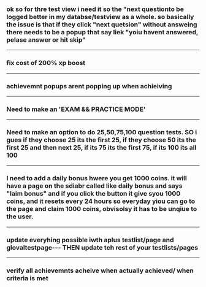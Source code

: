 
### ok so for thre test view i need it so the "next questionto be  logged better in my databse/testview as a whole. so basically  the issue is that if they click "next quetsion" without answeing there needs to be a popup that say liek "yoiu havent answered, pelase answer or hit skip" 
-----------------------
### fix cost of 200% xp boost
--------------------------
### achievemnt popups arent popping up when achieiving
------------------------------------------------
### Need to make an 'EXAM && PRACTICE MODE'
-------------------------------------------------
### Need to make an option to do 25,50,75,100 question tests. SO i gues if they choose 25 its the first 25, if they choose 50 its the first 25 and then next 25, if its 75 its the first 75, if its 100 its all 100
----------------------------------------------------------------------------------------------------------------------------------------------------------------------------------
### I need to add a daily bonus hwere you get 1000 coins. it will have a page on the sdiabr called like daily bonus and says "laim bonus" and if you click the button it give syou 1000 coins, and it resets every 24 hours so everyday yiou can go to the page and claim 1000 coins, obvisolsy it has to be unqiue to the user.
-----------------------------------------------------------------------------------------
### update everyhing possible iwth aplus testlist/page and glovaltestpage--- THEN update teh rest of your testlists/pages
-------------------------------------------------------------------------------------------------------------------------
### verify all achievemnts acheive when actually achieved/ when criteria is met
